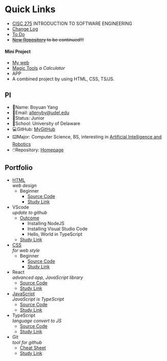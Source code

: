 # Quick Links

- [CISC 275](https://catalog.udel.edu/preview_course_nopop.php?catoid=47&coid=273278) INTRODUCTION TO SOFTWARE ENGINEERING
- [Change Log](https://github.com/boyuan1228/boyuan1228.github.io/blob/main/Required%20New%20Sections/Change%20Log.md)
- [To Do](https://github.com/boyuan1228/boyuan1228.github.io/blob/main/Required%20New%20Sections/To%20Do.md)
- ~~[New Repository](https://github.com/boyuan1228/react_app_boyuan.github.io) to be continued!!!~~

#### Mini Project
- [My web](https://boyuan1228.github.io/Achievements/csspages.html)
- [Magic Tools](https://boyuan1228.github.io/Achievements/JS/index.html) *a Calculator*
- APP
- A combined project by using HTML, CSS, TS/JS.

## PI
- 📛Name: Boyuan Yang
- 📧Email: allenyby@udel.edu
- 👨Status: Junior
- 🏫School: University of Delaware
- 💻GitHub: [MyGitHub](https://github.com/boyuan1228)
- ⌨️Major: Computer Science, BS, interesting in [Artificial Intelligence and Robotics](https://www.cis.udel.edu/research/artificial-intelligence/)
- 🖱️Repository: [Homepage](https://github.com/boyuan1228/boyuan1228.github.io/blob/main/README.md)


## Portfolio 
- [HTML](https://boyuan1228.github.io/Achievements/boyuanpages.html) <br> *web design*
  - Beginner
    - [Source Code](https://github.com/boyuan1228/boyuan1228.github.io/blob/main/Achievements/boyuanpages.html)
    - [Study Link](https://htmldog.com/guides/html/)
- VScode <br> *update to github*
  - [Outcome](https://github.com/boyuan1228/boyuan1228.github.io/blob/main/Achievements/VScode.png)
    - Installing NodeJS
    - Installing Visual Studio Code
    - Hello, World in TypeScript
  - [Study Link](https://neu-se.github.io/CS4530-CS5500-Spring-2021/tutorials/week1-getting-started)
- [CSS](https://boyuan1228.github.io/Achievements/csspages.html) <br> *for web style*
  - Beginner
    - [Source Code](https://github.com/boyuan1228/boyuan1228.github.io/blob/main/Achievements/csspages.html)
    - [Study Link](https://htmldog.com/guides/css/)
- React <br>*advanced app, JavaScript library*
  - [Source Code](https://github.com/boyuan1228/boyuan1228.github.io/tree/main/ta-trainer-010)
  - [Study Link](https://reactjs.org/tutorial/tutorial.html)
- [JavaScript](https://boyuan1228.github.io/Achievements/JS/index.html) <br> *JavaScript is TypeScript*
  - [Source Code](https://github.com/boyuan1228/boyuan1228.github.io/blob/main/Achievements/JS/index.html)
  - [Study Link](https://htmldog.com/guides/javascript/)
- TypeScript <br> *language convert to JS*
  - [Source Code](https://github.com/boyuan1228/boyuan1228.github.io/blob/main/Achievements/TypeS/index.ts)
  - [Study Link](https://www.typescriptlang.org/docs/handbook/typescript-in-5-minutes.html)
- Git <br>*tool for github*
  - [Cheat Sheet]()
  - [Study Link](https://www.atlassian.com/git/tutorials/git-bash)






